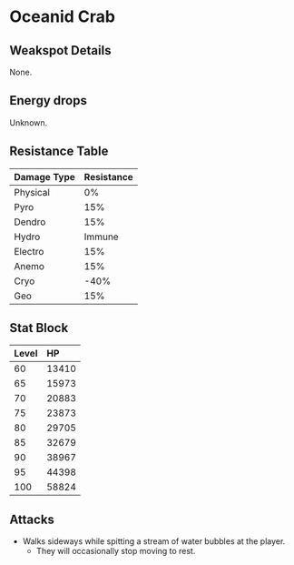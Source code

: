 # Oceanid Crab

## Weakspot Details

None.

## Energy drops

Unknown.

## Resistance Table

| Damage Type | Resistance |
| :---------- | :--------- |
| Physical    | 0%         |
| Pyro        | 15%        |
| Dendro      | 15%        |
| Hydro       | Immune     |
| Electro     | 15%        |
| Anemo       | 15%        |
| Cryo        | -40%       |
| Geo         | 15%        |

## Stat Block

| Level | HP    |
| :---- | :---- |
| 60    | 13410 |
| 65    | 15973 |
| 70    | 20883 |
| 75    | 23873 |
| 80    | 29705 |
| 85    | 32679 |
| 90    | 38967 |
| 95    | 44398 |
| 100   | 58824 |

## Attacks

* Walks sideways while spitting a stream of water bubbles at the player.
  * They will occasionally stop moving to rest.